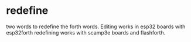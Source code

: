 # redefine
two words to redefine the forth words.
Editing works in esp32 boards with esp32forth
redefining works with scamp3e boards and flashforth.
